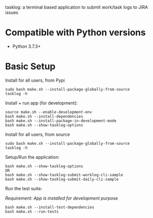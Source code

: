 tasklog: a terminal based application to submit work/task logs to JIRA issues

Compatible with Python versions
====================

- Python 3.7.3+

Basic Setup
===========

Install for all users, from Pypi

```
sudo bash make.sh --install-package-globally-from-source
tasklog -h
```

Install + run app (for development):

```
source make.sh --enable-development-env
bash make.sh --install-dependencies
bash make.sh --install-package-in-development-mode
bash make.sh --show-tasklog-options
````

Install for all users, from source

```
sudo bash make.sh --install-package-globally-from-source
tasklog -h
```

Setup/Run the application:

```
bash make.sh --show-tasklog-options
OR
bash make.sh --show-tasklog-submit-worklog-cli-sample
bash make.sh --show-tasklog-submit-daily-cli-sample
```

Run the test suite:

_Requirement: App is installed for development purpose_

```
bash make.sh --install-test-dependencies
bash make.sh --run-tests
```
